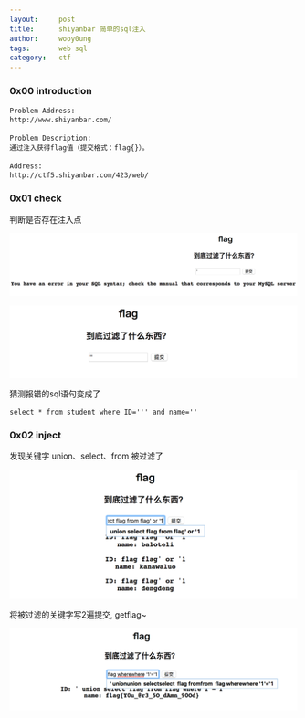 ```yaml
---
layout:     post
title:      shiyanbar 简单的sql注入
author:     wooy0ung
tags: 		web sql
category:  	ctf
---
```



### 0x00 introduction

```
Problem Address:
http://www.shiyanbar.com/

Problem Description:
通过注入获得flag值（提交格式：flag{}）。

Address:
http://ctf5.shiyanbar.com/423/web/
```
<!-- more -->


### 0x01 check

判断是否存在注入点

![](/assets/img/ctf/web/2017-08-17-shiyanbar-easy-sql/0x00.png)

![](/assets/img/ctf/web/2017-08-17-shiyanbar-easy-sql/0x01.png)

猜测报错的sql语句变成了
```
select * from student where ID=''' and name=''
```

### 0x02 inject

发现关键字 union、select、from 被过滤了

![](/assets/img/ctf/web/2017-08-17-shiyanbar-easy-sql/0x02.png)

将被过滤的关键字写2遍提交, getflag~

![](/assets/img/ctf/web/2017-08-17-shiyanbar-easy-sql/0x03.png)
